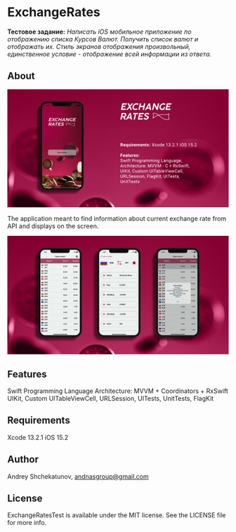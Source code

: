 # ExchangeRates
**Тестовое задание:**
_Написать iOS мобильное приложение по отображению списка Курсов Валют. Получить список валют и отображать их. Стиль экранов отображения произвольный, единственное условие - отображение всей информации из ответа._

## About

![alt text](https://github.com/AndNasPlay/ExchangeRatesTest/blob/main/ReadmeFiles/firstScreen.jpg "screen")

The application meant to find information about current exchange rate from API and displays on the screen.

![alt text](https://github.com/AndNasPlay/ExchangeRatesTest/blob/main/ReadmeFiles/secondScr.jpg "screen")

## Features
Swift Programming Language 
Architecture: MVVM + Coordinators + RxSwift
UIKit, Custom UITableViewCell, URLSession, UITests, UnitTests, FlagKit

## Requirements

Xcode 13.2.1 
iOS 15.2

## Author

Andrey Shchekatunov, <andnasgroup@gmail.com>

## License

ExchangeRatesTest is available under the MIT license. See the LICENSE file for more info.

